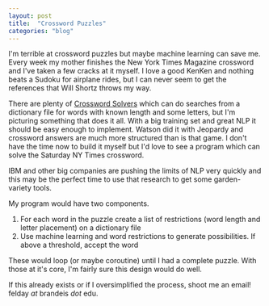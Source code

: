 ```yaml
---
layout: post
title:  "Crossword Puzzles"
categories: "blog"
---
```


I'm terrible at crossword puzzles but maybe machine learning can save me. Every week my mother finishes the New York Times Magazine crossword and I've taken a few cracks at it myself. I love a good KenKen and nothing beats a Sudoku for airplane rides, but I can never seem to get the references that Will Shortz throws my way.

There are plenty of [Crossword Solvers](http://www.crosswordsolver.org/) which can do searches from a dictionary file for words with known length and some letters, but I'm picturing something that does it all. With a big training set and great NLP it should be easy enough to implement. Watson did it with Jeopardy and crossword answers are much more structured than is that game. I don't have the time now to build it myself but I'd love to see a program which can solve the Saturday NY Times crossword.

IBM and other big companies are pushing the limits of NLP very quickly and this may be the perfect time to use that research to get some garden-variety tools.

My program would have two components.
1. For each word in the puzzle create a list of restrictions (word length and letter placement) on a dictionary file
2. Use machine learning and word restrictions to generate possibilities. If above a threshold, accept the word

These would loop (or maybe coroutine) until I had a complete puzzle. With those at it's core, I'm fairly sure this design would do well.

If this already exists or if I oversimplified the process, shoot me an email! felday *at* brandeis *dot* edu.